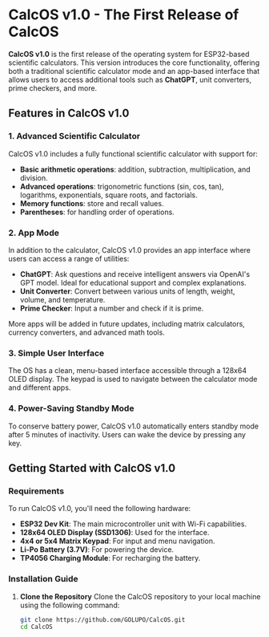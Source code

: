 # CalcOS v1.0 - The First Release of CalcOS

**CalcOS v1.0** is the first release of the operating system for ESP32-based scientific calculators. This version introduces the core functionality, offering both a traditional scientific calculator mode and an app-based interface that allows users to access additional tools such as **ChatGPT**, unit converters, prime checkers, and more.

## Features in CalcOS v1.0

### 1. Advanced Scientific Calculator
CalcOS v1.0 includes a fully functional scientific calculator with support for:
- **Basic arithmetic operations**: addition, subtraction, multiplication, and division.
- **Advanced operations**: trigonometric functions (sin, cos, tan), logarithms, exponentials, square roots, and factorials.
- **Memory functions**: store and recall values.
- **Parentheses**: for handling order of operations.

### 2. App Mode
In addition to the calculator, CalcOS v1.0 provides an app interface where users can access a range of utilities:

- **ChatGPT**: Ask questions and receive intelligent answers via OpenAI's GPT model. Ideal for educational support and complex explanations.
- **Unit Converter**: Convert between various units of length, weight, volume, and temperature.
- **Prime Checker**: Input a number and check if it is prime.
  
More apps will be added in future updates, including matrix calculators, currency converters, and advanced math tools.

### 3. Simple User Interface
The OS has a clean, menu-based interface accessible through a 128x64 OLED display. The keypad is used to navigate between the calculator mode and different apps.

### 4. Power-Saving Standby Mode
To conserve battery power, CalcOS v1.0 automatically enters standby mode after 5 minutes of inactivity. Users can wake the device by pressing any key.

## Getting Started with CalcOS v1.0

### Requirements
To run CalcOS v1.0, you'll need the following hardware:
- **ESP32 Dev Kit**: The main microcontroller unit with Wi-Fi capabilities.
- **128x64 OLED Display (SSD1306)**: Used for the interface.
- **4x4 or 5x4 Matrix Keypad**: For input and menu navigation.
- **Li-Po Battery (3.7V)**: For powering the device.
- **TP4056 Charging Module**: For recharging the battery.
  
### Installation Guide

1. **Clone the Repository**
   Clone the CalcOS repository to your local machine using the following command:
   ```bash
   git clone https://github.com/GOLUPO/CalcOS.git
   cd CalcOS
